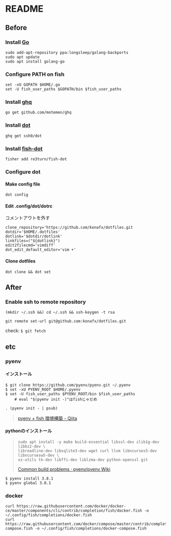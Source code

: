 # README
## Before
### Install [Go](https://github.com/golang/go)
```
sudo add-apt-repository ppa:longsleep/golang-backports
sudo apt update
sudo apt install golang-go
```

### Configure PATH on fish
```
set -xU GOPATH $HOME/.go
set -U fish_user_paths $GOPATH/bin $fish_user_paths
```

### Install [ghq](https://github.com/motemen/ghq)
```
go get github.com/motemen/ghq
```

### Install [dot](https://github.com/ssh0/dot)
```
ghq get ssh0/dot
```

### Install [fish-dot](https://github.com/re3turn/fish-dot)
```
fisher add re3turn/fish-dot
```

### Configure dot
#### Make config file
```
dot config
```

#### Edit .config/dot/dotrc
コメントアウトを外す
```
clone_repository='https://github.com/konafx/dotfiles.git
dotdir='$HOME/.dotfiles'
dotlink='$dotdir/dotlink'
linkfiles=("${dotlink}")
edit2filecmd='vimdiff'
dot_edit_default_editor='vim +'
```

#### Clone dotfiles
```
dot clone && dot set
```

## After
### Enable ssh to remote repository
```
(mkdir ~/.ssh &&) cd ~/.ssh && ssh-keygen -t rsa
```

```
git remote set-url git@github.com:konafx/dotfiles.git
```

check: `$ git fetch`

## etc
### pyenv
#### インストール
```
$ git clone https://github.com/pyenv/pyenv.git ~/.pyenv
$ set -xU PYENV_ROOT $HOME/.pyenv
$ set -U fish_user_paths $PYENV_ROOT/bin $fish_user_paths
    # eval "$(pyenv init -)"はfishじゃだめ
```

``` fish:.config/fish/config.fish
. (pyenv init - | psub)
```
> [pyenv + fish 環境構築 - Qiita](https://qiita.com/tkmpypy/items/9bd9692ad44dcd5710da)

#### pythonのインストール
> ```
> sudo apt install -y make build-essential libssl-dev zlib1g-dev libbz2-dev \
> libreadline-dev libsqlite3-dev wget curl llvm libncurses5-dev libncursesw5-dev \
> xz-utils tk-dev libffi-dev liblzma-dev python-openssl git
> ```
> [Common build problems · pyenv/pyenv Wiki](https://github.com/pyenv/pyenv/wiki/Common-build-problems)

```
$ pyenv install 3.8.1
$ pyenv global 3.8.1
```

### docker
```
curl https://raw.githubusercontent.com/docker/docker-ce/master/components/cli/contrib/completion/fish/docker.fish -o ~/.config/fish/completions/docker.fish
curl https://raw.githubusercontent.com/docker/compose/master/contrib/completion/fish/docker-compose.fish -o ~/.config/fish/completions/docker-compose.fish
```
